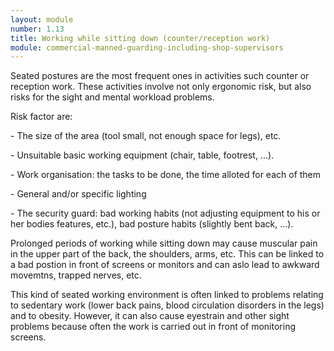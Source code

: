 ```yaml
---
layout: module
number: 1.13
title: Working while sitting down (counter/reception work)
module: commercial-manned-guarding-including-shop-supervisors
---
```

Seated postures are the most frequent ones in activities such counter or
reception work. These activities involve not only ergonomic risk, but also
risks for the sight and mental workload problems.

Risk factor are:

\- The size of the area (tool small, not enough space for legs), etc.

\- Unsuitable basic working equipment (chair, table, footrest, ...).

\- Work organisation: the tasks to be done, the time alloted for each of them

\- General and/or specific lighting

\- The security guard: bad working habits (not adjusting equipment to his or
her bodies features, etc.), bad posture habits (slightly bent back, ...).

Prolonged periods of working while sitting down may cause muscular pain in the
upper part of the back, the shoulders, arms, etc. This can be linked to a bad
postion in front of screens or monitors and can aslo lead to awkward movemtns,
trapped nerves, etc.

This kind of seated working environment is often linked to problems relating
to sedentary work (lower back pains, blood circulation disorders in the legs)
and to obesity. However, it can also cause eyestrain and other sight problems
because often the work is carried out in front of monitoring screens.


